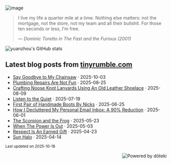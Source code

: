 ![image](https://github.com/user-attachments/assets/aa76c09f-5ceb-49df-86ab-9030388ce1ed)

>I live my life a quarter mile at a time. Nothing else matters: not the mortgage, not the store, not my team and all their bullshit. For those ten seconds or less, I'm free.
>
> &mdash; <cite>Dominic Toretto in The Fast and the Furious (2001)</cite>

![yuanzhou's GitHub stats](https://github-readme-stats.vercel.app/api?username=yuanzhou\&rank_icon=github&show_icons=true&include_all_commits=true&show=reviews,prs_merged&theme=buefy&hide_border=true)

## Latest blog posts from [tinyrumble.com](https://tinyrumble.com/)

<!-- blog start -->
- [Say Goodbye to My Chainsaw](https://tinyrumble.com/posts/2025-10-03-goodbye-chainsaw/) · 2025-10-03
- [Plumbing Repairs Are Not Fun](https://tinyrumble.com/posts/2025-08-25-plumbing/) · 2025-08-25
- [Crafting Noose Knot Lanyards Using An Old Leather Shoelace](https://tinyrumble.com/posts/2025-08-09-noose-knot-lanyard/) · 2025-08-09
- [Listen to the Quiet](https://tinyrumble.com/posts/2025-07-19-listen-to-the-quiet/) · 2025-07-19
- [First Pair of Handmade Boots By Nicks](https://tinyrumble.com/posts/2025-06-25-nicks-handmade-boots/) · 2025-06-25
- [How I Decluttered My Personal Email Inbox: A 90% Reduction](https://tinyrumble.com/posts/2025-06-01-declutter-email/) · 2025-06-01
- [The Scorpion and the Frog](https://tinyrumble.com/posts/2025-05-23-scorpion-and-frog/) · 2025-05-23
- [When The Power Is Out](https://tinyrumble.com/posts/2025-05-03-when-power-out/) · 2025-05-03
- [Respect Is An Earned Gift](https://tinyrumble.com/posts/2025-04-23-respect/) · 2025-04-23
- [Sun Halo](https://tinyrumble.com/posts/2025-04-14-sun-halo/) · 2025-04-14
<!-- blog end -->

<sub>Last updated on <!-- last_updated start -->2025-10-18<!-- last_updated end --></sub>

<a href="https://doteki.org"><img src="https://img.shields.io/badge/powered_by-d%C5%8Dteki-0?style=flat-square&labelColor=202b2d&color=5E936C" align="right" alt="Powered by dōteki"></a>
